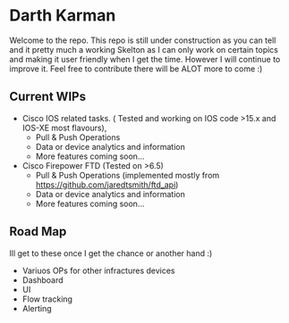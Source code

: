 # Darth Karman

Welcome to the repo.  This repo is still under construction as you can tell and it pretty much a working Skelton as I can only work on certain topics and making it user friendly when I get the time. However I will continue to improve it. Feel free to contribute there will be ALOT more to come :)


## Current WIPs

 - Cisco IOS related tasks. ( Tested and working on IOS code >15.x and IOS-XE most flavours), 
	 - Pull & Push Operations
	 - Data or device analytics and information
	 - More features coming soon...
 - Cisco Firepower FTD (Tested on >6.5)
	 -  Pull & Push Operations (implemented mostly from https://github.com/jaredtsmith/ftd_api)
	 - Data or device analytics and information
	 - More features coming soon... 

## Road Map
Ill get to these once I get the chance or another hand :)
 - Variuos OPs for other infractures devices
 - Dashboard
 - UI
 - Flow tracking
 - Alerting

